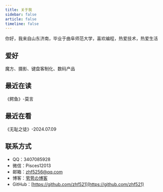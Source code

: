 ```yaml
---
title: 关于我
sidebar: false
article: false
timeline: false
---
```


你好，我来自山东济南，毕业于曲阜师范大学，喜欢编程，热爱技术，热爱生活

## 爱好

魔方、摄影、键盘客制化、数码产品

## 最近在读

《鳄鱼》-莫言

## 最近在看

《无耻之徒》-2024.07.09

## 联系方式

- QQ：3407085928
- 微信：Pisces12013
- 邮箱：[zhf5256@qq.com](mailto:zhf5256@qq.com)
- 博客：[茕茕の博客](https://blog.azhf8.top/)
- GitHub：[https://github.com/zhf521](https://github.com/zhf521)
